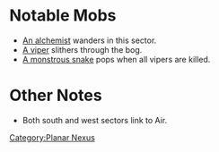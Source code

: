# Notable Mobs

-   [An alchemist](An_Alchemist.md "wikilink") wanders in this sector.
-   [A viper](Viper.md "wikilink") slithers through the bog.
-   [A monstrous snake](Monstrous_Snake.md "wikilink") pops when all
    vipers are killed.

# Other Notes

-   Both south and west sectors link to Air.

[Category:Planar Nexus](Category:Planar_Nexus "wikilink")
